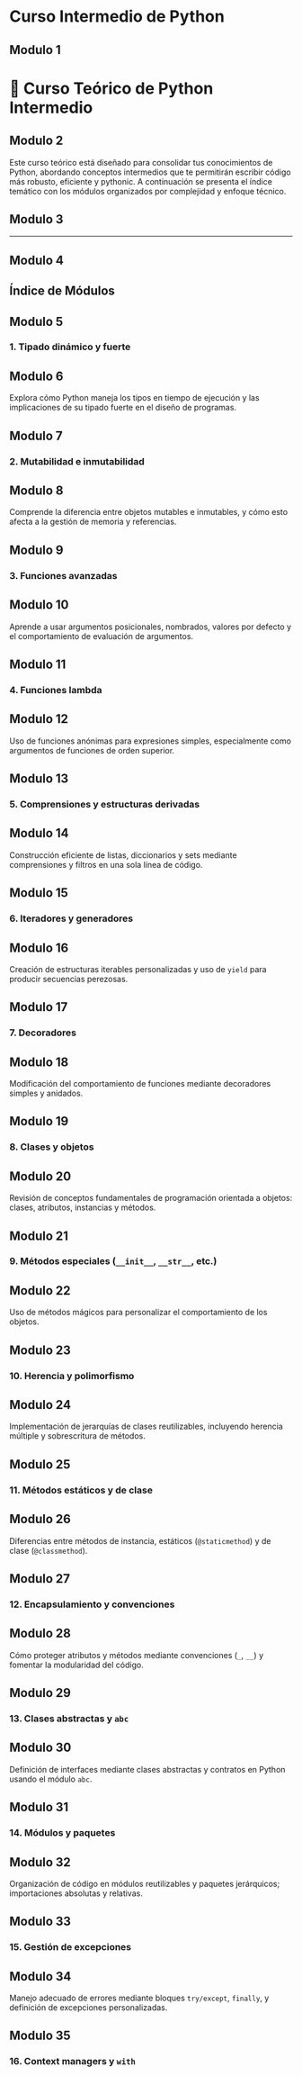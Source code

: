 # Curso Intermedio de Python

## Modulo 1

# 📘 Curso Teórico de Python Intermedio

## Modulo 2

Este curso teórico está diseñado para consolidar tus conocimientos de Python, abordando conceptos intermedios que te permitirán escribir código más robusto, eficiente y pythonic. A continuación se presenta el índice temático con los módulos organizados por complejidad y enfoque técnico.

## Modulo 3

---

## Modulo 4

## Índice de Módulos

## Modulo 5

### 1. Tipado dinámico y fuerte  

## Modulo 6

Explora cómo Python maneja los tipos en tiempo de ejecución y las implicaciones de su tipado fuerte en el diseño de programas.

## Modulo 7

### 2. Mutabilidad e inmutabilidad  

## Modulo 8

Comprende la diferencia entre objetos mutables e inmutables, y cómo esto afecta a la gestión de memoria y referencias.

## Modulo 9

### 3. Funciones avanzadas  

## Modulo 10

Aprende a usar argumentos posicionales, nombrados, valores por defecto y el comportamiento de evaluación de argumentos.

## Modulo 11

### 4. Funciones lambda  

## Modulo 12

Uso de funciones anónimas para expresiones simples, especialmente como argumentos de funciones de orden superior.

## Modulo 13

### 5. Comprensiones y estructuras derivadas  

## Modulo 14

Construcción eficiente de listas, diccionarios y sets mediante comprensiones y filtros en una sola línea de código.

## Modulo 15

### 6. Iteradores y generadores  

## Modulo 16

Creación de estructuras iterables personalizadas y uso de `yield` para producir secuencias perezosas.

## Modulo 17

### 7. Decoradores  

## Modulo 18

Modificación del comportamiento de funciones mediante decoradores simples y anidados.

## Modulo 19

### 8. Clases y objetos  

## Modulo 20

Revisión de conceptos fundamentales de programación orientada a objetos: clases, atributos, instancias y métodos.

## Modulo 21

### 9. Métodos especiales (`__init__`, `__str__`, etc.)  

## Modulo 22

Uso de métodos mágicos para personalizar el comportamiento de los objetos.

## Modulo 23

### 10. Herencia y polimorfismo  

## Modulo 24

Implementación de jerarquías de clases reutilizables, incluyendo herencia múltiple y sobrescritura de métodos.

## Modulo 25

### 11. Métodos estáticos y de clase  

## Modulo 26

Diferencias entre métodos de instancia, estáticos (`@staticmethod`) y de clase (`@classmethod`).

## Modulo 27

### 12. Encapsulamiento y convenciones  

## Modulo 28

Cómo proteger atributos y métodos mediante convenciones (`_`, `__`) y fomentar la modularidad del código.

## Modulo 29

### 13. Clases abstractas y `abc`  

## Modulo 30

Definición de interfaces mediante clases abstractas y contratos en Python usando el módulo `abc`.

## Modulo 31

### 14. Módulos y paquetes  

## Modulo 32

Organización de código en módulos reutilizables y paquetes jerárquicos; importaciones absolutas y relativas.

## Modulo 33

### 15. Gestión de excepciones  

## Modulo 34

Manejo adecuado de errores mediante bloques `try/except`, `finally`, y definición de excepciones personalizadas.

## Modulo 35

### 16. Context managers y `with`  
